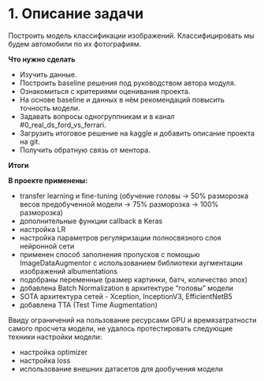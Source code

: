 # 1. Описание задачи <a name="Описание_задачи"></a>

Построить модель классификации изображений. Классифицировать мы будем автомобили по их фотографиям. 

**Что нужно сделать**

- Изучить данные.
- Построить baseline решения под руководством автора модуля.
- Ознакомиться с критериями оценивания проекта.
- На основе baseline и данных в нём рекомендаций повысить точность модели.
- Задавать вопросы одногруппникам и в канал #0_real_ds_ford_vs_ferrari.
- Загрузить итоговое решение на kaggle и добавить описание проекта на git.
- Получить обратную связь от ментора. 

**Итоги**

**В проекте применены:**

- transfer learning и fine-tuning (обучение головы -> 50% разморозка весов предобученной модели -> 75% разморозка -> 100% разморозка)
- дополнительные функции callback в Keras
- настройка LR
- настройка параметров регуляризации полносвязного слоя нейронной сети
- применен способ заполнения пропусков c помощью ImageDataAugmentor с использованием библиотеки аугментации изображений albumentations
- подобраны переменные (размер картинки, батч, количество эпох)
- добавлена Batch Normalization в архитектуре “головы” модели
- SOTA архитектура сетей - Xception, InceptionV3, EfficientNetB5
- добавлена TTA (Test Time Augmentation)

Ввиду ограничений на пользование ресурсами GPU и времязатратности самого просчета модели, не удалось протестировать следующие техники настройки модели:

- настройка optimizer
- настройка loss
- использование внешних датасетов для дообучения модели
